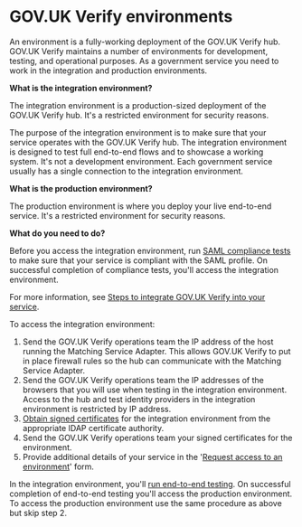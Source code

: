 # GOV.UK Verify environments

An environment is a fully-working deployment of the GOV.UK Verify hub.
GOV.UK Verify maintains a number of environments for development,
testing, and operational purposes. As a government service you need to
work in the integration and production environments.

**What is the integration environment?**

The integration environment is a production-sized deployment of the
GOV.UK Verify hub. It's a restricted environment for security reasons.

The purpose of the integration environment is to make sure that your
service operates with the GOV.UK Verify hub. The integration environment
is designed to test full end-to-end flows and to showcase a working
system. It's not a development environment. Each government service
usually has a single connection to the integration environment.

**What is the production environment?**

The production environment is where you deploy your live end-to-end
service. It's a restricted environment for security reasons.

**What do you need to do?**

Before you access the integration environment, run
[SAML compliance tests](#run-saml-compliance-tests) to make sure that your
service is compliant with the SAML profile. On successful completion of
compliance tests, you'll access the integration environment.

For more information, see [Steps to integrate GOV.UK Verify into your service](#steps-to-integrate-gov-uk-verify-into-your-service).

To access the integration environment:

1.  Send the GOV.UK Verify operations team the IP address of the host
    running the Matching Service Adapter. This allows GOV.UK Verify to
    put in place firewall rules so the hub can communicate with the
    Matching Service Adapter.
1.  Send the GOV.UK Verify operations team the IP addresses of the
    browsers that you will use when testing in the integration
    environment. Access to the hub and test identity providers in the
    integration environment is restricted by IP address.
1.  [Obtain signed certificates](#request-certificates) for the integration
    environment from the appropriate IDAP certificate authority.
1.  Send the GOV.UK Verify operations team your signed certificates for
    the environment.
1.  Provide additional details of your service in the
    '[Request access to an environment](#request-access-to-environments)' form.

In the integration environment, you'll [run
end-to-end testing](#run-end-to-end-testing). On successful completion of
end-to-end testing you'll access the production environment. To access
the production environment use the same procedure as above but skip step
2.
